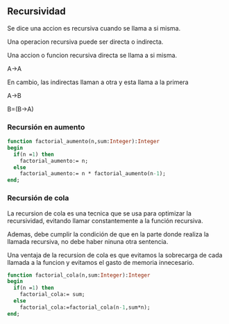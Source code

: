 ## Recursividad
Se dice una accion es recursiva cuando se llama a si misma. 

Una operacion recursiva puede ser directa o indirecta.

Una accion o funcion recursiva directa se llama a si misma.

A→A

En cambio, las indirectas llaman a otra y esta llama a la primera

A→B

B=(B→A)
### Recursión en aumento



```pascal
function factorial_aumento(n,sum:Integer):Integer
begin
  if(n =1) then
    factorial_aumento:= n;
  else
    factorial_aumento:= n * factorial_aumento(n-1);
end;
```
    
### Recursión de cola

La recursion de cola es una tecnica que se usa para optimizar la recursividad, evitando llamar constantemente a la función recursiva.

Ademas, debe cumplir la condición de que en la parte donde realiza la llamada recursiva, no debe haber ninuna otra sentencia.

Una ventaja de la recursion de cola es que evitamos la sobrecarga de cada llamada a la funcion y evitamos el gasto de memoria innecesario.

```pascal
function factorial_cola(n,sum:Integer):Integer
begin
  if(n =1) then
    factorial_cola:= sum;
  else
    factorial_cola:=factorial_cola(n-1,sum*n);
end;
```
